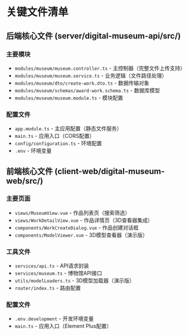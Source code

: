 # 关键文件清单

## 后端核心文件 (server/digital-museum-api/src/)

### 主要模块
- `modules/museum/museum.controller.ts` - 主控制器（完整文件上传支持）
- `modules/museum/museum.service.ts` - 业务逻辑（文件路径处理）
- `modules/museum/dto/create-work.dto.ts` - 数据传输对象
- `modules/museum/schemas/award-work.schema.ts` - 数据库模型
- `modules/museum/museum.module.ts` - 模块配置

### 配置文件
- `app.module.ts` - 主应用配置（静态文件服务）
- `main.ts` - 应用入口（CORS配置）
- `config/configuration.ts` - 环境配置
- `.env` - 环境变量

## 前端核心文件 (client-web/digital-museum-web/src/)

### 主要页面
- `views/MuseumView.vue` - 作品列表页（搜索筛选）
- `views/WorkDetailView.vue` - 作品详情页（3D查看器集成）
- `components/WorkCreateDialog.vue` - 作品创建对话框
- `components/ModelViewer.vue` - 3D模型查看器（演示版）

### 工具文件  
- `services/api.ts` - API请求封装
- `services/museum.ts` - 博物馆API接口
- `utils/modelLoaders.ts` - 3D模型加载器（演示版）
- `router/index.ts` - 路由配置

### 配置文件
- `.env.development` - 开发环境变量
- `main.ts` - 应用入口（Element Plus配置）